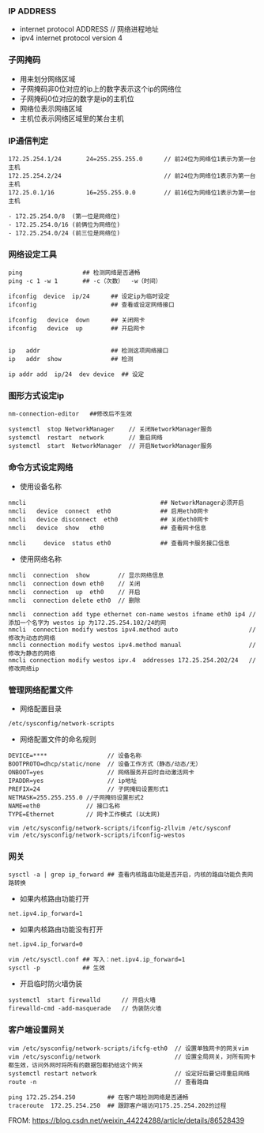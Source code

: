 ### IP ADDRESS
- internet protocol ADDRESS         // 网络进程地址
- ipv4 internet protocol version 4

### 子网掩码
- 用来划分网络区域
- 子网掩码非0位对应的ip上的数字表示这个ip的网络位
- 子网掩码0位对应的数字是ip的主机位
- 网络位表示网络区域
- 主机位表示网络区域里的某台主机

### IP通信判定
```
172.25.254.1/24       24=255.255.255.0      // 前24位为网络位1表示为第一台主机
172.25.254.2/24                             // 前24位为网络位1表示为第一台主机
172.25.0.1/16         16=255.255.0.0        // 前16位为网络位1表示为第一台主机
```
```
- 172.25.254.0/8  (第一位是网络位)
- 172.25.254.0/16 (前俩位为网络位)
- 172.25.254.0/24 (前三位是网络位)
```

### 网络设定工具
```
ping                 ## 检测网络是否通畅
ping -c 1 -w 1       ## -c（次数）  -w（时间）

ifconfig  device  ip/24      ## 设定ip为临时设定
ifconfig                     ## 查看或设定网络接口

ifconfig   device  down      ## 关闭网卡
ifconfig   device  up        ## 开启网卡


ip   addr                    ## 检测这项网络接口
ip   addr  show              ## 检测

ip addr add  ip/24  dev device  ## 设定
```

### 图形方式设定ip
```
nm-connection-editor   ##修改后不生效

systemctl  stop NetworkManager    // 关闭NetworkManager服务
systemctl  restart  network       // 重启网络
systemctl  start  NetworkManager  // 开启NetworkManager服务
```

### 命令方式设定网络
- 使用设备名称
```
nmcli                                      ## NetworkManager必须开启
nmcli   device  connect  eth0              ## 启用eth0网卡
nmcli   device disconnect  eth0            ## 关闭eth0网卡
nmcli   device  show   eth0                ## 查看网卡信息
```

```
nmcli     device  status eth0              ## 查看网卡服务接口信息 
```

- 使用网络名称
```
nmcli  connection  show        // 显示网络信息  
nmcli  connection down eth0    // 关闭
nmcli  connection  up  eth0    // 开启
nmcli  connection delete eth0  // 删除
```

```
nmcli  connection add type ethernet con-name westos ifname eth0 ip4 // 添加一个名字为 westos ip 为172.25.254.102/24的网
nmcli  connection modify westos ipv4.method auto                    // 修改为动态的网络
nmcli connection modify westos ipv4.method manual                   // 修改为静态的网络
nmcli connection modify westos ipv.4  addresses 172.25.254.202/24   // 修改网络ip
```

### 管理网络配置文件
- 网络配置目录
```
/etc/sysconfig/network-scripts
```

- 网络配置文件的命名规则
```
DEVICE=****                 // 设备名称
BOOTPROTO=dhcp/static/none  // 设备工作方式（静态/动态/无）
ONBOOT=yes                  // 网络服务开启时自动激活网卡
IPADDR=yes                  // ip地址
PREFIX=24                   // 子网掩码设置形式1
NETMASK=255.255.255.0 //子网掩码设置形式2
NAME=eth0             // 接口名称
TYPE=Ethernet         // 网卡工作模式 (以太网)
```
```
vim /etc/sysconfig/network-scripts/ifconfig-zllvim /etc/sysconf
vim /etc/sysconfig/network-scripts/ifconfig-westos
```

### 网关
```
sysctl -a | grep ip_forward ## 查看内核路由功能是否开启，内核的路由功能负责网路转换
```

- 如果内核路由功能打开
```
net.ipv4.ip_forward=1
```

- 如果内核路由功能没有打开
```
net.ipv4.ip_forward=0

vim /etc/sysctl.conf ## 写入：net.ipv4.ip_forward=1
sysctl -p            ## 生效
```

- 开启临时防火墙伪装
```
systemctl  start firewalld      // 开启火墙
firewalld-cmd -add-masquerade   // 伪装防火墙
```

### 客户端设置网关
```
vim /etc/sysconfig/network-scripts/ifcfg-eth0  // 设置单独网卡的网关vim
vim /etc/sysconfig/network                     // 设置全局网关，对所有网卡都生效，访问外网时将所有的数据包都扔给这个网关
systemctl restart network                      // 设定好后要记得重启网络
route -n                                       // 查看路由
```

```
ping 172.25.254.250         ## 在客户端检测网络是否通畅
traceroute  172.25.254.250  ## 跟踪客户端访问175.25.254.202的过程
```

FROM: https://blog.csdn.net/weixin_44224288/article/details/86528439





